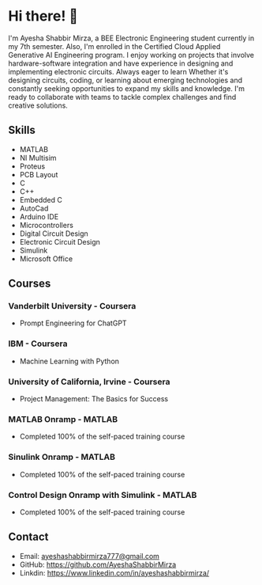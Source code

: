 # Hi there! 👋
I'm Ayesha Shabbir Mirza, a BEE Electronic Engineering student currently in my 7th semester. Also, I'm enrolled in the Certified Cloud Applied Generative AI Engineering program. 
I enjoy working on projects that involve hardware-software integration and have experience in designing and implementing electronic circuits. 
Always eager to learn Whether it's designing circuits, coding, or learning about emerging technologies and constantly seeking opportunities to expand my skills and knowledge. 
I'm ready to collaborate with teams to tackle complex challenges and find creative solutions. 

## Skills
- MATLAB
- NI Multisim
- Proteus
- PCB Layout
- C
- C++
- Embedded C
- AutoCad
- Arduino IDE
- Microcontrollers
- Digital Circuit Design
- Electronic Circuit Design
- Simulink
- Microsoft Office

## Courses
### Vanderbilt University - Coursera
- Prompt Engineering for ChatGPT
### IBM - Coursera
- Machine Learning with Python
### University of California, Irvine - Coursera
- Project Management: The Basics for Success
### MATLAB Onramp - MATLAB
- Completed 100% of the self-paced training course
### Sinulink Onramp - MATLAB
- Completed 100% of the self-paced training course
### Control Design Onramp with Simulink - MATLAB
- Completed 100% of the self-paced training course

## Contact
- Email: ayeshashabbirmirza777@gmail.com
- GitHub: https://github.com/AyeshaShabbirMirza
- Linkdin: https://www.linkedin.com/in/ayeshashabbirmirza/
